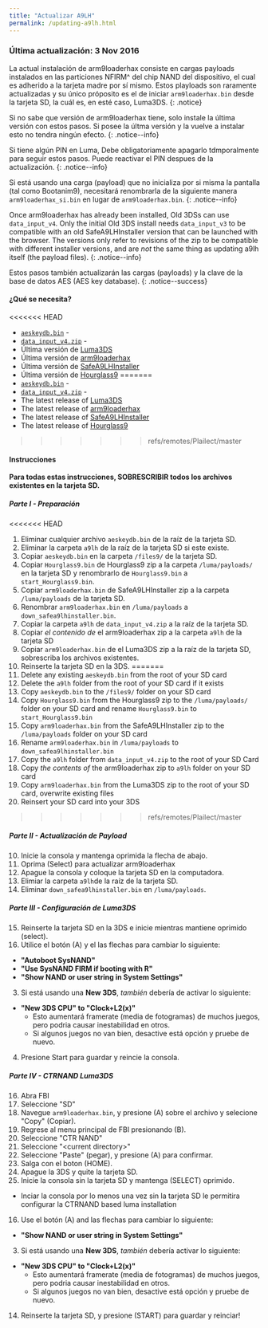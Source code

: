 ```yaml
---
title: "Actualizar A9LH"
permalink: /updating-a9lh.html
---
```


### Última actualización: 3 Nov 2016

La actual instalación de arm9loaderhax consiste en cargas payloads instalados en las particiones NFIRM^ del chip NAND del dispositivo, el cual es adherido a la tarjeta madre por sí mismo. Estos playloads son raramente actualizadas y su único próposito es el de iniciar `arm9loaderhax.bin` desde la tarjeta SD, la cuál es, en esté caso, Luma3DS.
{: .notice}

Si no sabe que versión de arm9loaderhax tiene, solo instale la última versión con estos pasos. Si posee la últma versión y la vuelve a instalar esto no tendra ningún efecto.
{: .notice--info}

Si tiene algún PIN en Luma, Debe obligatoriamente apagarlo tdmporalmente para seguir estos pasos. Puede reactivar el PIN despues de la actualización.
{: .notice--info}

Si está usando una carga (payload) que no inicializa por si misma la pantalla (tal como Bootanim9), necesitará renombrarla de la siguiente manera `arm9loaderhax_si.bin` en lugar de `arm9loaderhax.bin`.
{: .notice--info}

Once arm9loaderhax has already been installed, Old 3DSs can use `data_input_v4`. Only the initial Old 3DS install needs `data_input_v3` to be compatible with an old SafeA9LHInstaller version that can be launched with the browser. The versions only refer to revisions of the zip to be compatible with different installer versions, and are *not* the same thing as updating a9lh itself (the payload files).
{: .notice--info}

Estos pasos también actualizarán las cargas (payloads) y la clave de la base de datos AES (AES key database). 
{: .notice--success}

#### ¿Qué se necesita?

<<<<<<< HEAD
* [`aeskeydb.bin`](torrents/aeskeydb.torrent) - <code class="highlighterrouge"><a href="magnet:?xt=urn:btih:18b3a17f78e2376e05feaa150749d9fd689b25dc"><i class="fa fa-magnet" aria-hidden="true"></i></a></code>
* [`data_input_v4.zip`](torrents/data_input_v4.torrent) - <code class="highlighterrouge"><a href="magnet:?xt=urn:btih:00f03ff69b5961307303d5e4778a2f65a528bf2d"><i class="fa fa-magnet" aria-hidden="true"></i></a></code>
* Última versión de [Luma3DS](https://github.com/AuroraWright/Luma3DS/releases/latest)
* Última versión de [arm9loaderhax](https://github.com/AuroraWright/arm9loaderhax/releases/latest)
* Última versión de [SafeA9LHInstaller](https://github.com/AuroraWright/SafeA9LHInstaller/releases/latest)
* Última versión de [Hourglass9](https://github.com/d0k3/Hourglass9/releases/latest)
=======
* [`aeskeydb.bin`](torrents/aeskeydb.torrent) - <code class="highlighterrouge"><a href="magnet:?xt=urn:btih:18b3a17f78e2376e05feaa150749d9fd689b25dc&dn=aeskeydb.bin&tr=udp%3A%2F%2Ftracker.coppersurfer.tk%3A6969%2Fannounce&tr=udp%3A%2F%2Ftracker.opentrackr.org%3A1337%2Fannounce&tr=http%3A%2F%2Ftracker.opentrackr.org%3A1337%2Fannounce&tr=udp%3A%2F%2Fzer0day.ch%3A1337%2Fannounce&tr=udp%3A%2F%2Ftracker.leechers-paradise.org%3A6969%2Fannounce&tr=http%3A%2F%2Fexplodie.org%3A6969%2Fannounce&tr=udp%3A%2F%2Fexplodie.org%3A6969%2Fannounce&tr=udp%3A%2F%2F9.rarbg.com%3A2710%2Fannounce&tr=udp%3A%2F%2Fp4p.arenabg.com%3A1337%2Fannounce&tr=http%3A%2F%2Fp4p.arenabg.com%3A1337%2Fannounce&tr=udp%3A%2F%2Ftracker.aletorrenty.pl%3A2710%2Fannounce&tr=http%3A%2F%2Ftracker.aletorrenty.pl%3A2710%2Fannounce&tr=http%3A%2F%2Ftracker1.wasabii.com.tw%3A6969%2Fannounce&tr=http%3A%2F%2Ftracker.baravik.org%3A6970%2Fannounce&tr=http%3A%2F%2Ftracker.tfile.me%2Fannounce&tr=udp%3A%2F%2Ftorrent.gresille.org%3A80%2Fannounce&tr=http%3A%2F%2Ftorrent.gresille.org%2Fannounce&tr=udp%3A%2F%2Ftracker.yoshi210.com%3A6969%2Fannounce&tr=udp%3A%2F%2Ftracker.tiny-vps.com%3A6969%2Fannounce&tr=udp%3A%2F%2Ftracker.filetracker.pl%3A8089%2Fannounce"><i class="fa fa-magnet" aria-hidden="true"></i></a></code>
* [`data_input_v4.zip`](torrents/data_input_v4.torrent) - <code class="highlighterrouge"><a href="magnet:?xt=urn:btih:00f03ff69b5961307303d5e4778a2f65a528bf2d&dn=data%5Finput%5Fv4.zip&tr=udp%3A%2F%2Ftracker.coppersurfer.tk%3A6969%2Fannounce&tr=udp%3A%2F%2Ftracker.opentrackr.org%3A1337%2Fannounce&tr=http%3A%2F%2Ftracker.opentrackr.org%3A1337%2Fannounce&tr=udp%3A%2F%2Fzer0day.ch%3A1337%2Fannounce&tr=udp%3A%2F%2Ftracker.leechers-paradise.org%3A6969%2Fannounce&tr=http%3A%2F%2Fexplodie.org%3A6969%2Fannounce&tr=udp%3A%2F%2Fexplodie.org%3A6969%2Fannounce&tr=udp%3A%2F%2F9.rarbg.com%3A2710%2Fannounce&tr=udp%3A%2F%2Fp4p.arenabg.com%3A1337%2Fannounce&tr=http%3A%2F%2Fp4p.arenabg.com%3A1337%2Fannounce&tr=udp%3A%2F%2Ftracker.aletorrenty.pl%3A2710%2Fannounce&tr=http%3A%2F%2Ftracker.aletorrenty.pl%3A2710%2Fannounce&tr=http%3A%2F%2Ftracker1.wasabii.com.tw%3A6969%2Fannounce&tr=http%3A%2F%2Ftracker.baravik.org%3A6970%2Fannounce&tr=http%3A%2F%2Ftracker.tfile.me%2Fannounce&tr=udp%3A%2F%2Ftorrent.gresille.org%3A80%2Fannounce&tr=http%3A%2F%2Ftorrent.gresille.org%2Fannounce&tr=udp%3A%2F%2Ftracker.yoshi210.com%3A6969%2Fannounce&tr=udp%3A%2F%2Ftracker.tiny-vps.com%3A6969%2Fannounce&tr=udp%3A%2F%2Ftracker.filetracker.pl%3A8089%2Fannounce"><i class="fa fa-magnet" aria-hidden="true"></i></a></code>
* The latest release of [Luma3DS](https://github.com/AuroraWright/Luma3DS/releases/latest)
* The latest release of [arm9loaderhax](https://github.com/AuroraWright/arm9loaderhax/releases/latest)
* The latest release of [SafeA9LHInstaller](https://github.com/AuroraWright/SafeA9LHInstaller/releases/latest)
* The latest release of [Hourglass9](https://github.com/d0k3/Hourglass9/releases/latest)
>>>>>>> refs/remotes/Plailect/master

#### Instrucciones

**Para todas estas instrucciones, SOBRESCRIBIR todos los archivos existentes en la tarjeta SD.**

##### Parte I - Preparación

<<<<<<< HEAD
1. Eliminar cualquier archivo `aeskeydb.bin` de la raíz de la tarjeta SD.
4. Eliminar la carpeta `a9lh` de la raíz de la tarjeta SD si este existe.
2. Copiar `aeskeydb.bin` en la carpeta `/files9/` de la tarjeta SD.
3. Copiar `Hourglass9.bin` de Hourglass9 zip a la carpeta `/luma/payloads/` en la tarjeta SD y renombrarlo de `Hourglass9.bin` a `start_Hourglass9.bin`.
5. Copiar `arm9loaderhax.bin` de SafeA9LHInstaller zip a la carpeta `/luma/payloads` de la tarjeta SD.
6. Renombrar `arm9loaderhax.bin` en `/luma/payloads` a `down_safea9lhinstaller.bin`.
7. Copiar la carpeta `a9lh` de `data_input_v4.zip` a la raíz de la tarjeta SD.
7. Copiar _el contenido de_ el arm9loaderhax zip a la carpeta `a9lh` de la tarjeta SD
8. Copiar `arm9loaderhax.bin` de el Luma3DS zip a la raíz de la tarjeta SD, sobrescriba los archivos existentes.
9. Reinserte la tarjeta SD en la 3DS.
=======
1. Delete any existing `aeskeydb.bin` from the root of your SD card
4. Delete the `a9lh` folder from the root of your SD card if it exists
2. Copy `aeskeydb.bin` to the `/files9/` folder on your SD card
3. Copy `Hourglass9.bin` from the Hourglass9 zip to the `/luma/payloads/` folder on your SD card and rename `Hourglass9.bin` to `start_Hourglass9.bin`
5. Copy `arm9loaderhax.bin` from the SafeA9LHInstaller zip to the `/luma/payloads` folder on your SD card
6. Rename `arm9loaderhax.bin` in `/luma/payloads` to `down_safea9lhinstaller.bin`
7. Copy the `a9lh` folder from `data_input_v4.zip` to the root of your SD Card
7. Copy _the contents of_ the arm9loaderhax zip to `a9lh` folder on your SD card
8. Copy `arm9loaderhax.bin` from the Luma3DS zip to the root of your SD card, overwrite existing files
9. Reinsert your SD card into your 3DS
>>>>>>> refs/remotes/Plailect/master

##### Parte II - Actualización de Payload

10. Inicie la consola y mantenga oprimida la flecha de abajo.
11. Oprima (Select) para actualizar arm9loaderhax
12. Apague la consola y coloque la tarjeta SD en la computadora.
13. Elimiar la carpeta `a9lh`de la raíz de la tarjeta SD.
14. Eliminar `down_safea9lhinstaller.bin` en `/luma/payloads`.

##### Parte III - Configuración de Luma3DS

15. Reinserte  la tarjeta SD en la 3DS e inicie mientras mantiene oprimido (select).
16. Utilice el botón (A) y el las flechas para cambiar lo siguiente:    
  + **"Autoboot SysNAND"**
  + **"Use SysNAND FIRM if booting with R"**
  + **"Show NAND or user string in System Settings"**
3. Si está usando una **New 3DS**, *también* debería de activar lo siguiente:
  + **"New 3DS CPU" to "Clock+L2(x)"**
    + Esto aumentará framerate (media de fotogramas) de muchos juegos, pero podria causar inestabilidad en otros.
    + Si algunos juegos no van bien, desactive está opción y pruebe de nuevo.
4. Presione Start para guardar y reincie la consola.

##### Parte IV - CTRNAND Luma3DS

16. Abra FBI
17. Seleccione "SD"
18. Navegue `arm9loaderhax.bin`, y presione (A) sobre el archivo y selecione "Copy" (Copiar).
9. Regrese al menu principal de FBI presionando (B).
10. Seleccione "CTR NAND"
11. Seleccione "\<current directory>"
12. Seleccione "Paste" (pegar), y presione (A) para confirmar.
8. Salga con el boton (HOME).
9. Apague la 3DS y quite la tarjeta SD.
10. Inicie la consola sin la tarjeta SD y mantenga (SELECT) oprimido.
  + Inciar la consola por lo menos una vez sin la tarjeta SD le permitira configurar la CTRNAND based luma installation
16. Use el botón (A) and las flechas para cambiar lo siguiente:    
  + **"Show NAND or user string in System Settings"**
3. Si está usando una **New 3DS**, *también* debería activar lo siguiente:
  + **"New 3DS CPU" to "Clock+L2(x)"**
    + Esto aumentará framerate (media de fotogramas) de muchos juegos, pero podria causar inestabilidad en otros.
    + Si algunos juegos no van bien, desactive está opción y pruebe de nuevo.
14. Reinserte la tarjeta SD, y presione (START) para guardar y reinciar!

